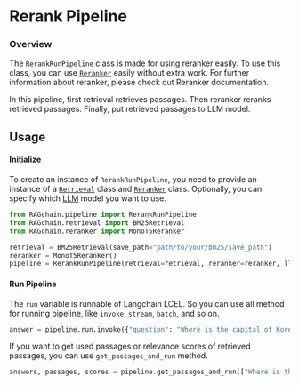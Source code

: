 # Rerank Pipeline

### Overview

The `RerankRunPipeline` class is made for using reranker easily. To use this class, you can use [`Reranker`](../reranker/) easily without extra work. For further information about reranker, please check out Reranker documentation.

In this pipeline, first retrieval retrieves passages. Then reranker reranks retrieved passages. Finally, put retrieved passages to LLM model.&#x20;

## Usage

#### Initialize

To create an instance of `RerankRunPipeline`, you need to provide an instance of a [`Retrieval`](../retrieval/) class and [`Reranker`](../reranker/) class. Optionally, you can specify which [LLM](../ragchain-structure/llm/README.md) model you want to use.

```python
from RAGchain.pipeline import RerankRunPipeline
from RAGchain.retrieval import BM25Retrieval
from RAGchain.reranker import MonoT5Reranker

retrieval = BM25Retrieval(save_path="path/to/your/bm25/save_path") 
reranker = MonoT5Reranker()
pipeline = RerankRunPipeline(retrieval=retrieval, reranker=reranker, llm=OpenAI()) 
```

#### Run Pipeline

The `run` variable is runnable of Langchain LCEL. So you can use all method for running pipeline, like `invoke`, `stream`, `batch`, and so on.

```python
answer = pipeline.run.invoke({"question": "Where is the capital of Korea?"})
```

If you want to get used passages or relevance scores of retrieved passages, you can use `get_passages_and_run` method.

```python
answers, passages, scores = pipeline.get_passages_and_run(["Where is the capital of Korea?"])
```
